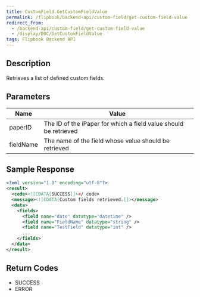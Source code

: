 ```yaml
---
title: CustomField.GetCustomFieldValue
permalink: /flipbook/backend-api/custom-field/get-custom-field-value
redirect_from:
  - /backend-api/custom-field/get-custom-field-value
  - /display/DOC/GetCustomFieldValue
tags: Flipbook Backend API
---
```


## Description

Retrieves a list of defined custom fields.

## Parameters

| Name      | Value
|-----------|------------------------------------------------------------------
| paperID   | The ID of the iPaper for which a field value should be retrieved
| fieldName | The name of the field whose value should be retrieved

## Sample Response

```xml
<?xml version="1.0" encoding="utf-8"?>
<result>
  <code><![CDATA[SUCCESS]]></ code>
  <message><![CDATA[Custom fields retrieved.]]></message>
  <data>
    <fields>
      <field name="date" datatype="datetime" />
      <field name="FieldName" datatype="string" />
      <field name="TestField" datatype="int" />
      ...
    </fields>
  </data>
</result>
```

## Return Codes

* SUCCESS
* ERROR